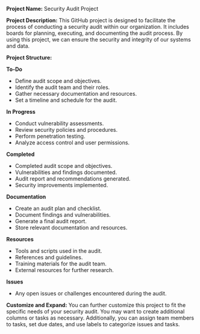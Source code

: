 <b>Project Name:</b> Security Audit Project

<b>Project Description:</b>
This GitHub project is designed to facilitate the process of conducting a security audit within our organization. It includes boards for planning, executing, and documenting the audit process. By using this project, we can ensure the security and integrity of our systems and data.

<b>Project Structure:</b>

<b>To-Do</b>

- Define audit scope and objectives.
- Identify the audit team and their roles.
- Gather necessary documentation and resources.
- Set a timeline and schedule for the audit.


<b>In Progress</b>

- Conduct vulnerability assessments.
- Review security policies and procedures.
- Perform penetration testing.
- Analyze access control and user permissions.

  
<b>Completed</b>

- Completed audit scope and objectives.
- Vulnerabilities and findings documented.
- Audit report and recommendations generated.
- Security improvements implemented. 

  
<b>Documentation</b>

- Create an audit plan and checklist.
- Document findings and vulnerabilities.
- Generate a final audit report.
- Store relevant documentation and resources.

  
<b>Resources</b>

- Tools and scripts used in the audit.
- References and guidelines.
- Training materials for the audit team.
- External resources for further research.

  
<b>Issues</b>

- Any open issues or challenges encountered during the audit.

  
<b>Customize and Expand:</b>
You can further customize this project to fit the specific needs of your security audit. You may want to create additional columns or tasks as necessary. Additionally, you can assign team members to tasks, set due dates, and use labels to categorize issues and tasks.
